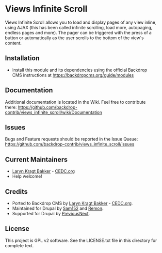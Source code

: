 # Views Infinite Scroll

Views Infinite Scroll allows you to load and display pages of any view inline,
using AJAX (this has been called infinite scrolling, load more, autopaging,
endless pages and more). The pager can be triggered with the press of a button
or automatically as the user scrolls to the bottom of the view's content.

## Installation

- Install this module and its dependencies using the official Backdrop CMS
instructions at https://backdropcms.org/guide/modules

## Documentation

Additional documentation is located in the Wiki. Feel free to contribute there:
https://github.com/backdrop-contrib/views_infinite_scroll/wiki/Documentation

## Issues

Bugs and Feature requests should be reported in the Issue Queue:
https://github.com/backdrop-contrib/views_infinite_scroll/issues

## Current Maintainers

- [Laryn Kragt Bakker](https://github.com/laryn) - [CEDC.org](https://cedc.org)
- Help welcome!

## Credits

- Ported to Backdrop CMS by [Laryn Kragt Bakker](https://github.com/laryn) - [CEDC.org](https://cedc.org).
- Maintained for Drupal by [Sam152](https://www.drupal.org/u/sam152) and [Remon](https://www.drupal.org/u/remon).
- Supported for Drupal by [PreviousNext](https://www.drupal.org/previousnext).

## License

This project is GPL v2 software. See the LICENSE.txt file in this directory for
complete text.
